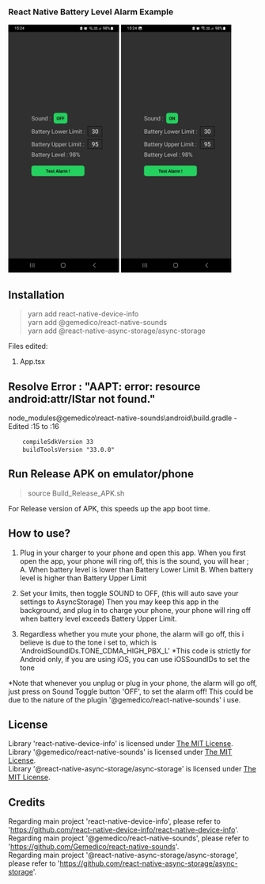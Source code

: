 ### React Native Battery Level Alarm Example

<img src="rnBatteryLevel_OFF.jpeg" height="500"/> <img src="rnBatteryLevel_ON.jpeg" height="500"/>

## Installation
> yarn add react-native-device-info  
> yarn add @gemedico/react-native-sounds  
> yarn add @react-native-async-storage/async-storage 

Files edited:
1. App.tsx

## Resolve Error :  "AAPT: error: resource android:attr/lStar not found."
node_modules\@gemedico\react-native-sounds\android\build.gradle - Edited :15 to :16
```        
    compileSdkVersion 33
    buildToolsVersion "33.0.0"
```
## Run Release APK on emulator/phone
> source Build_Release_APK.sh

For Release version of APK, this speeds up the app boot time.

## How to use?
1. Plug in your charger to your phone and open this app.
When you first open the app, your phone will ring off, this is the sound, you will hear ;
A. When battery level is lower than Battery Lower Limit
B. When battery level is higher than Battery Upper Limit

2. Set your limits, then toggle SOUND to OFF, (this will auto save your settings to AsyncStorage)
Then you may keep this app in the background, and plug in to charge your phone, your phone will ring off when battery level exceeds Battery Upper Limit.

3. Regardless whether you mute your phone, the alarm will go off, this i believe is due to the tone i set to, which is 'AndroidSoundIDs.TONE_CDMA_HIGH_PBX_L'
*This code is strictly for Android only, if you are using iOS, you can use iOSSoundIDs to set the tone

*Note that whenever you unplug or plug in your phone, the alarm will go off, just press on Sound Toggle button 'OFF', to set the alarm off!
This could be due to the nature of the plugin '@gemedico/react-native-sounds' i use.

## License

Library 'react-native-device-info' is licensed under [The MIT License](https://mit-license.org/).  
Library '@gemedico/react-native-sounds' is licensed under [The MIT License](https://mit-license.org/).  
Library '@react-native-async-storage/async-storage' is licensed under [The MIT License](https://mit-license.org/).  

## Credits

Regarding main project 'react-native-device-info', please refer to 'https://github.com/react-native-device-info/react-native-device-info'.  
Regarding main project '@gemedico/react-native-sounds', please refer to 'https://github.com/Gemedico/react-native-sounds'.  
Regarding main project '@react-native-async-storage/async-storage', please refer to 'https://github.com/react-native-async-storage/async-storage'.  





